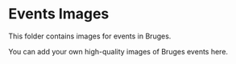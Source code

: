 
# Events Images

This folder contains images for events in Bruges.

You can add your own high-quality images of Bruges events here.
